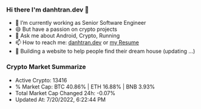### Hi there I'm danhtran.dev 👋

- 🔭 I’m currently working as Senior Software Engineer
- 😄 But have a passion on crypto projects
- 💬 Ask me about Android, Crypto, Running 
- 📫 How to reach me: <a href="https://danhtran.dev" target="_blank">danhtran.dev</a> or <a href="Developer-Resume.pdf" target="_blank">my Resume</a>
- 🌱 Building a website to help people find their dream house (updating ...)

### Crypto Market Summarize
- Active Crypto: 13416
- % Market Cap: BTC 40.86% | ETH 16.88% | BNB 3.93%
- Total Market Cap Changed 24h: -0.07%
- Updated At: 7/20/2022, 6:22:44 PM
